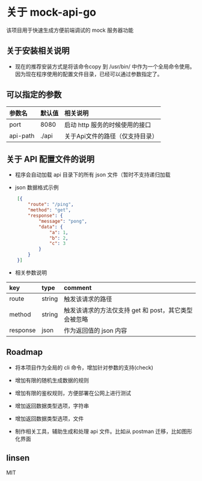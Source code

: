 # 关于 mock-api-go

该项目用于快速生成方便前端调试的 mock 服务器功能

## 关于安装相关说明

* 现在的推荐安装方式是将该命令copy 到 /usr/bin/ 中作为一个全局命令使用。因为现在程序使用的配置文件目录，已经可以通过参数指定了。

## 可以指定的参数

|参数名|默认值|相关说明|
|:-----|:------|:------|
|port|8080|启动 http 服务的时候使用的接口|
|api-path|./api|关于Api文件的路径（仅支持目录）|

## 关于 API 配置文件的说明

- 程序会自动加载 api 目录下的所有 json 文件（暂时不支持递归加载

- json 数据格式示例

```json
    [{
        "route": "/ping",
        "method": "get",
        "response": {
            "message": "pong",
            "data": {
                "a": 1,
                "b": 2,
                "c": 3
            }
        }
    }]
```

- 相关参数说明

|key|type|comment|
|:---|:---|:---|
|route|string|触发该请求的路径|
|method|string|触发该请求的方法仅支持 get 和 post，其它类型会被忽略|
|response|json|作为返回值的 json 内容|

## Roadmap

- 将本项目作为全局的 cli 命令，增加针对参数的支持(check)

- 增加有限的随机生成数据的规则

- 增加有限的鉴权规则，方便部署在公网上进行测试

- 增加返回数据类型选项，字符串

- 增加返回数据类型选项，文件

- 制作相关工具，辅助生成和处理 api 文件。比如从 postman 迁移，比如图形化界面

## linsen

MIT
